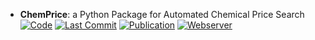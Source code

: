 - **ChemPrice**: a Python Package for Automated Chemical Price Search  
		[![Code](https://img.shields.io/github/stars/bsaliou/ChemPrice?style=for-the-badge&logo=github)](https://github.com/bsaliou/ChemPrice/) [![Last Commit](https://img.shields.io/github/last-commit/bsaliou/ChemPrice?style=for-the-badge&logo=github)](https://github.com/bsaliou/ChemPrice/) [![Publication](https://img.shields.io/badge/Publication-Citations:0-blue?style=for-the-badge&logo=bookstack)](https://doi.org/10.1002/cmtd.202400005) [![Webserver](https://img.shields.io/badge/Webserver-online-brightgreen?style=for-the-badge&logo=cachet&logoColor=65FF8F)](https://www.amdlab.nl/chemprice/) 
